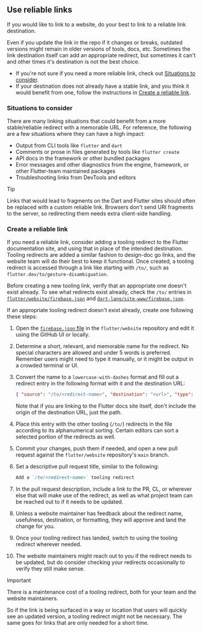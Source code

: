 ## Use reliable links

If you would like to link to a website,
do your best to link to a reliable link destination.

Even if you update the link in the repo if it changes or breaks,
outdated versions might remain in older versions of tools, docs, etc.
Sometimes the link destination itself can add an appropriate redirect,
but sometimes it can't and other times it's destination is not the best choice.

- If you're not sure if you need a more reliable link,
  check out [Situations to consider](#situations-to-consider).
- If your destination does not already have a stable link,
  and you think it would benefit from one,
  follow the instructions in [Create a reliable link](#create-a-reliable-link).

### Situations to consider

There are many linking situations that could benefit from a more
stable/reliable redirect with a memorable URL.
For reference, the following are a few situations where
they can have a high impact:

- Output from CLI tools like `flutter` and `dart`
- Comments or prose in files generated by tools like `flutter create`
- API docs in the framework or other bundled packages
- Error messages and other diagnostics from the engine, framework, or
  other Flutter-team maintained packages
- Troubleshooting links from DevTools and editors

> [!TIP]
> Links that would lead to fragments on the Dart and Flutter sites
> should often be replaced with a custom reliable link.
> Browsers don't send URI fragments to the server,
> so redirecting them needs extra client-side handling.


### Create a reliable link

If you need a reliable link, consider
adding a tooling redirect to the Flutter documentation site,
and using that in place of the intended destination.
Tooling redirects are added a similar fashion to design-doc go links,
and the website team will do their best to keep it functional.
Once created, a tooling redirect is accessed through a link like
starting with `/to/`, such as `flutter.dev/to/gesture-disambiguation`.

Before creating a new tooling link,
verify that an appropriate one doesn't exist already.
To see what redirects exist already, check the `/to/` entries in
[`flutter/website/firebase.json`][flutter-redirects] and
[`dart-lang/site-www/firebase.json`][dart-redirects].

If an appropriate tooling redirect doesn't exist already,
create one following these steps:

 1. Open the [`firebase.json` file][flutter-redirects] in the
    `flutter/website` repository and edit it using the GitHub UI or locally.
 2. Determine a short, relevant, and memorable name for the redirect.
    No special characters are allowed and under 5 words is preferred.
    Remember users might need to type it manually, or it might be output
    in a crowded terminal or UI.
 3. Convert the name to a `lowercase-with-dashes` format and fill out
    a redirect entry in the following format with it and the destination URL:

    ```json
    { "source": "/to/<redirect-name>", "destination": "<url>", "type": 301 }
    ```

    Note that if you are linking to the Flutter docs site itself,
    don't include the origin of the destination URL, just the path.
 4. Place this entry with the other tooling (`/to/`) redirects in the file
    according to its alphanumerical sorting.
    Certain editors can sort a selected portion of the redirects as well.
 5. Commit your changes, push them if needed, and open a new pull request
    against the `flutter/website` repository's `main` branch.
 6. Set a descriptive pull request title, similar to the following:

    ```markdown
    Add a `/to/<redirect-name>` tooling redirect
    ```
 7. In the pull request description, include a link to the PR, CL, or
    wherever else that will make use of the redirect, as well as
    what project team can be reached out to if it needs to be updated.
 8. Unless a website maintainer has feedback about the
    redirect name, usefulness, destination, or formatting,
    they will approve and land the change for you.
 9. Once your tooling redirect has landed,
    switch to using the tooling redirect wherever needed.
10. The website maintainers might reach out to you
    if the redirect needs to be updated, but do consider
    checking your redirects occasionally to verify they still make sense.

> [!IMPORTANT]
> There is a maintenance cost of a tooling redirect,
> both for your team and the website maintainers.
>
> So if the link is being surfaced in a way or location
> that users will quickly see an updated version,
> a tooling redirect might not be necessary.
> The same goes for links that are only needed for a short time.

[flutter-redirects]: https://github.com/flutter/website/blob/main/firebase.json
[dart-redirects]: https://github.com/dart-lang/site-www/blob/main/firebase.json
